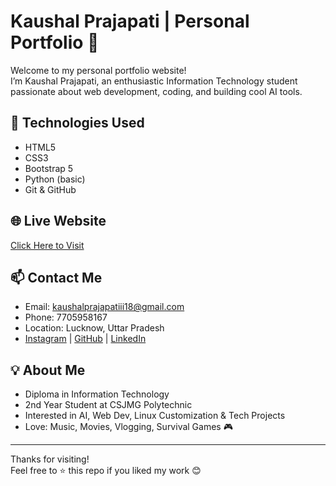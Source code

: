 # Kaushal Prajapati | Personal Portfolio 💼

Welcome to my personal portfolio website!  
I’m Kaushal Prajapati, an enthusiastic Information Technology student passionate about web development, coding, and building cool AI tools.

## 🚀 Technologies Used
- HTML5
- CSS3
- Bootstrap 5
- Python (basic)
- Git & GitHub

## 🌐 Live Website
[Click Here to Visit](https://KaushalPrajapatiii.github.io/Portfolio/)

## 📫 Contact Me
- Email: kaushalprajapatiii18@gmail.com
- Phone: 7705958167
- Location: Lucknow, Uttar Pradesh
- [Instagram](https://instagram.com/the.luciifer_) | [GitHub](https://github.com/KaushalPrajapatiii) | [LinkedIn](https://www.linkedin.com/in/kaushalprajapatiii18)

## 💡 About Me
- Diploma in Information Technology  
- 2nd Year Student at CSJMG Polytechnic  
- Interested in AI, Web Dev, Linux Customization & Tech Projects  
- Love: Music, Movies, Vlogging, Survival Games 🎮

---

Thanks for visiting!  
Feel free to ⭐ this repo if you liked my work 😊
